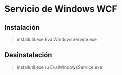 ﻿# Servicio de Windows WCF

## Instalación
> installutil.exe EvalWindowsService.exe
## Desinstalación
> installutil.exe /u EvalWindowsService.exe